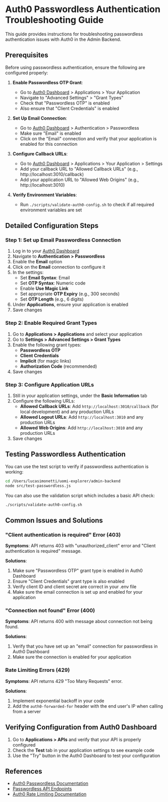 # Auth0 Passwordless Authentication Troubleshooting Guide

This guide provides instructions for troubleshooting passwordless authentication issues with Auth0 in the Admin Backend.

## Prerequisites

Before using passwordless authentication, ensure the following are configured properly:

1. **Enable Passwordless OTP Grant**:
   - Go to [Auth0 Dashboard](https://manage.auth0.com/#/applications) > Applications > Your Application
   - Navigate to "Advanced Settings" > "Grant Types"
   - Check that "Passwordless OTP" is enabled
   - Also ensure that "Client Credentials" is enabled

2. **Set Up Email Connection**:
   - Go to [Auth0 Dashboard](https://manage.auth0.com/#/connections) > Authentication > Passwordless
   - Make sure "Email" is enabled
   - Click on the "Email" connection and verify that your application is enabled for this connection

3. **Configure Callback URLs**:
   - Go to [Auth0 Dashboard](https://manage.auth0.com/#/applications) > Applications > Your Application > Settings
   - Add your callback URL to "Allowed Callback URLs" (e.g., http://localhost:3010/callback)
   - Add your application URL to "Allowed Web Origins" (e.g., http://localhost:3010)

4. **Verify Environment Variables**:
   - Run `./scripts/validate-auth0-config.sh` to check if all required environment variables are set

## Detailed Configuration Steps

### Step 1: Set up Email Passwordless Connection

1. Log in to your [Auth0 Dashboard](https://manage.auth0.com)
2. Navigate to **Authentication > Passwordless**
3. Enable the **Email** option
4. Click on the **Email** connection to configure it
5. In the settings:
   - Set **Email Syntax**: Email
   - Set **OTP Syntax**: Numeric code
   - Enable **Use Magic Link**
   - Set appropriate **OTP Expiry** (e.g., 300 seconds)
   - Set **OTP Length** (e.g., 6 digits)
6. Under **Applications**, ensure your application is enabled
7. Save changes

### Step 2: Enable Required Grant Types

1. Go to **Applications > Applications** and select your application
2. Go to **Settings > Advanced Settings > Grant Types**
3. Enable the following grant types:
   - **Passwordless OTP**
   - **Client Credentials**
   - **Implicit** (for magic links)
   - **Authorization Code** (recommended)
4. Save changes

### Step 3: Configure Application URLs

1. Still in your application settings, under the **Basic Information** tab
2. Configure the following URLs:
   - **Allowed Callback URLs**: Add `http://localhost:3010/callback` (for local development) and any production URLs
   - **Allowed Logout URLs**: Add `http://localhost:3010` and any production URLs
   - **Allowed Web Origins**: Add `http://localhost:3010` and any production URLs
3. Save changes

## Testing Passwordless Authentication

You can use the test script to verify if passwordless authentication is working:

```bash
cd /Users/lucasimonetti/uomi-explorer/admin-backend
node src/test-passwordless.js
```

You can also use the validation script which includes a basic API check:

```bash
./scripts/validate-auth0-config.sh
```

## Common Issues and Solutions

### "Client authentication is required" Error (403)

**Symptoms**: API returns 403 with "unauthorized_client" error and "Client authentication is required" message.

**Solutions**:
1. Make sure "Passwordless OTP" grant type is enabled in Auth0 Dashboard
2. Ensure "Client Credentials" grant type is also enabled
3. Verify client ID and client secret are correct in your .env file
4. Make sure the email connection is set up and enabled for your application

### "Connection not found" Error (400)

**Symptoms**: API returns 400 with message about connection not being found.

**Solutions**:
1. Verify that you have set up an "email" connection for passwordless in Auth0 Dashboard
2. Make sure the connection is enabled for your application

### Rate Limiting Errors (429)

**Symptoms**: API returns 429 "Too Many Requests" error.

**Solutions**:
1. Implement exponential backoff in your code
2. Add the `auth0-forwarded-for` header with the end user's IP when calling from a server

## Verifying Configuration from Auth0 Dashboard

1. Go to **Applications > APIs** and verify that your API is properly configured
2. Check the **Test** tab in your application settings to see example code
3. Use the "Try" button in the Auth0 Dashboard to test your configuration

## References

- [Auth0 Passwordless Documentation](https://auth0.com/docs/authenticate/passwordless)
- [Passwordless API Endpoints](https://auth0.com/docs/authenticate/passwordless/implement-login/embedded-login/relevant-api-endpoints)
- [Auth0 Rate Limiting Documentation](https://auth0.com/docs/troubleshoot/customer-support/operational-policies/rate-limit-policy)
